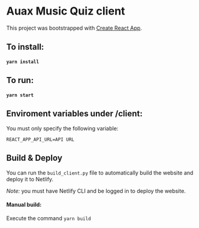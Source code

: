# Auax Music Quiz client

This project was bootstrapped with [Create React App](https://github.com/facebook/create-react-app).

## To install:
#### `yarn install`

## To run:
#### `yarn start`

## Enviroment variables under /client:
You must only specify the following variable:

`REACT_APP_API_URL=API URL`

## Build & Deploy
You can run the `build_client.py` file to automatically build the website and deploy it to Netlify.

_Note:_ you must have Netlify CLI and be logged in to deploy the website.

#### Manual build:
Execute the command `yarn build`



